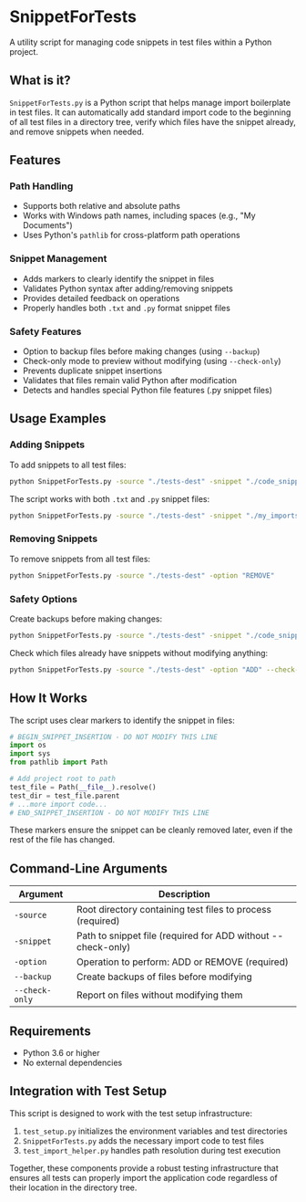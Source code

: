 # SnippetForTests

A utility script for managing code snippets in test files within a Python project.

## What is it?

`SnippetForTests.py` is a Python script that helps manage import boilerplate in test files. It can automatically add standard import code to the beginning of all test files in a directory tree, verify which files have the snippet already, and remove snippets when needed.

## Features

### Path Handling
- Supports both relative and absolute paths
- Works with Windows path names, including spaces (e.g., "My Documents")
- Uses Python's `pathlib` for cross-platform path operations

### Snippet Management
- Adds markers to clearly identify the snippet in files
- Validates Python syntax after adding/removing snippets
- Provides detailed feedback on operations
- Properly handles both `.txt` and `.py` format snippet files

### Safety Features
- Option to backup files before making changes (using `--backup`)
- Check-only mode to preview without modifying (using `--check-only`)
- Prevents duplicate snippet insertions
- Validates that files remain valid Python after modification
- Detects and handles special Python file features (.py snippet files)

## Usage Examples

### Adding Snippets

To add snippets to all test files:
```bash
python SnippetForTests.py -source "./tests-dest" -snippet "./code_snippet_for_test_files.txt" -option "ADD"
```

The script works with both `.txt` and `.py` snippet files:
```bash
python SnippetForTests.py -source "./tests-dest" -snippet "./my_imports.py" -option "ADD"
```

### Removing Snippets

To remove snippets from all test files:
```bash
python SnippetForTests.py -source "./tests-dest" -option "REMOVE"
```

### Safety Options

Create backups before making changes:
```bash
python SnippetForTests.py -source "./tests-dest" -snippet "./code_snippet_for_test_files.txt" -option "ADD" --backup
```

Check which files already have snippets without modifying anything:
```bash
python SnippetForTests.py -source "./tests-dest" -option "ADD" --check-only
```

## How It Works

The script uses clear markers to identify the snippet in files:

```python
# BEGIN_SNIPPET_INSERTION - DO NOT MODIFY THIS LINE
import os
import sys
from pathlib import Path

# Add project root to path
test_file = Path(__file__).resolve()
test_dir = test_file.parent
# ...more import code...
# END_SNIPPET_INSERTION - DO NOT MODIFY THIS LINE
```

These markers ensure the snippet can be cleanly removed later, even if the rest of the file has changed.

## Command-Line Arguments

| Argument       | Description                                                |
|----------------|------------------------------------------------------------|
| `-source`      | Root directory containing test files to process (required) |
| `-snippet`     | Path to snippet file (required for ADD without --check-only) |
| `-option`      | Operation to perform: ADD or REMOVE (required)             |
| `--backup`     | Create backups of files before modifying                   |
| `--check-only` | Report on files without modifying them                     |

## Requirements

- Python 3.6 or higher
- No external dependencies

## Integration with Test Setup

This script is designed to work with the test setup infrastructure:

1. `test_setup.py` initializes the environment variables and test directories
2. `SnippetForTests.py` adds the necessary import code to test files 
3. `test_import_helper.py` handles path resolution during test execution

Together, these components provide a robust testing infrastructure that ensures all tests can properly import the application code regardless of their location in the directory tree.
